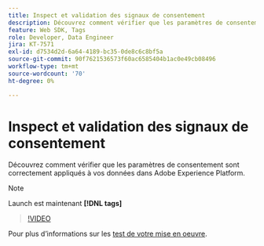 ```yaml
---
title: Inspect et validation des signaux de consentement
description: Découvrez comment vérifier que les paramètres de consentement sont correctement appliqués à vos données dans Adobe Experience Platform.
feature: Web SDK, Tags
role: Developer, Data Engineer
jira: KT-7571
exl-id: d7534d2d-6a64-4189-bc35-0de8c6c8bf5a
source-git-commit: 90f7621536573f60ac6585404b1ac0e49cb08496
workflow-type: tm+mt
source-wordcount: '70'
ht-degree: 0%

---
```


# Inspect et validation des signaux de consentement

Découvrez comment vérifier que les paramètres de consentement sont correctement appliqués à vos données dans Adobe Experience Platform.


>[!NOTE]
>
> Launch est maintenant **[!DNL tags]**

>[!VIDEO](https://video.tv.adobe.com/v/332696/?quality=12&learn=on)

Pour plus d’informations sur les [test de votre mise en oeuvre](https://experienceleague.adobe.com/docs/experience-platform/landing/governance-privacy-security/consent/adobe/overview.html?lang=en#test-implementation).
